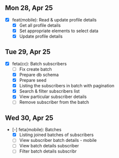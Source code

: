 ## Mon 28, Apr 25

- [x] feat(mobile): Read & update profile details
  - [x] Get all profile details
  - [x] Set appropriate elements to select data
  - [x] Update profile details

## Tue 29, Apr 25

- [x] feta(cc): Batch subscribers
  - [ ] Fix create batch
  - [x] Prepare db schema
  - [x] Prepare seed
  - [x] Listing the subscribers in batch with pagination
  - [x] Search & filter subscribers list
  - [x] View particular subscriber details
  - [ ] Remove subscriber from the batch

## Wed 30, Apr 25

- [-] feta(mobile): Batches
  - [x] Listing joined batches of subscribers
  - [ ] View subscriber batch details - mobile
  - [ ] View batch details subscriber
  - [ ] Filter batch details subscribr
